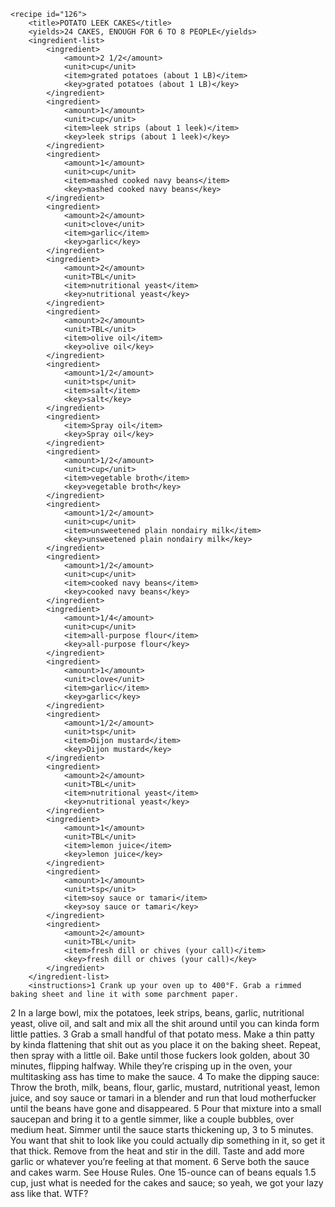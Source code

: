 <?xml version="1.0" encoding="UTF-8"?>
<!DOCTYPE gourmetDoc>
<gourmetDoc>

	<recipe id="126">
		<title>POTATO LEEK CAKES</title>
		<yields>24 CAKES, ENOUGH FOR 6 TO 8 PEOPLE</yields>
		<ingredient-list>
			<ingredient>
				<amount>2 1/2</amount>
				<unit>cup</unit>
				<item>grated potatoes (about 1 LB)</item>
				<key>grated potatoes (about 1 LB)</key>
			</ingredient>
			<ingredient>
				<amount>1</amount>
				<unit>cup</unit>
				<item>leek strips (about 1 leek)</item>
				<key>leek strips (about 1 leek)</key>
			</ingredient>
			<ingredient>
				<amount>1</amount>
				<unit>cup</unit>
				<item>mashed cooked navy beans</item>
				<key>mashed cooked navy beans</key>
			</ingredient>
			<ingredient>
				<amount>2</amount>
				<unit>clove</unit>
				<item>garlic</item>
				<key>garlic</key>
			</ingredient>
			<ingredient>
				<amount>2</amount>
				<unit>TBL</unit>
				<item>nutritional yeast</item>
				<key>nutritional yeast</key>
			</ingredient>
			<ingredient>
				<amount>2</amount>
				<unit>TBL</unit>
				<item>olive oil</item>
				<key>olive oil</key>
			</ingredient>
			<ingredient>
				<amount>1/2</amount>
				<unit>tsp</unit>
				<item>salt</item>
				<key>salt</key>
			</ingredient>
			<ingredient>
				<item>Spray oil</item>
				<key>Spray oil</key>
			</ingredient>
			<ingredient>
				<amount>1/2</amount>
				<unit>cup</unit>
				<item>vegetable broth</item>
				<key>vegetable broth</key>
			</ingredient>
			<ingredient>
				<amount>1/2</amount>
				<unit>cup</unit>
				<item>unsweetened plain nondairy milk</item>
				<key>unsweetened plain nondairy milk</key>
			</ingredient>
			<ingredient>
				<amount>1/2</amount>
				<unit>cup</unit>
				<item>cooked navy beans</item>
				<key>cooked navy beans</key>
			</ingredient>
			<ingredient>
				<amount>1/4</amount>
				<unit>cup</unit>
				<item>all-purpose flour</item>
				<key>all-purpose flour</key>
			</ingredient>
			<ingredient>
				<amount>1</amount>
				<unit>clove</unit>
				<item>garlic</item>
				<key>garlic</key>
			</ingredient>
			<ingredient>
				<amount>1/2</amount>
				<unit>tsp</unit>
				<item>Dijon mustard</item>
				<key>Dijon mustard</key>
			</ingredient>
			<ingredient>
				<amount>2</amount>
				<unit>TBL</unit>
				<item>nutritional yeast</item>
				<key>nutritional yeast</key>
			</ingredient>
			<ingredient>
				<amount>1</amount>
				<unit>TBL</unit>
				<item>lemon juice</item>
				<key>lemon juice</key>
			</ingredient>
			<ingredient>
				<amount>1</amount>
				<unit>tsp</unit>
				<item>soy sauce or tamari</item>
				<key>soy sauce or tamari</key>
			</ingredient>
			<ingredient>
				<amount>2</amount>
				<unit>TBL</unit>
				<item>fresh dill or chives (your call)</item>
				<key>fresh dill or chives (your call)</key>
			</ingredient>
		</ingredient-list>
		<instructions>1 Crank up your oven up to 400°F. Grab a rimmed baking sheet and line it with some parchment paper.
2 In a large bowl, mix the potatoes, leek strips, beans, garlic, nutritional yeast, olive oil, and salt and mix all the shit around until you can kinda form little patties.
3 Grab a small handful of that potato mess. Make a thin patty by kinda flattening that shit out as you place it on the baking sheet. Repeat, then spray with a little oil. Bake until those fuckers look golden, about 30 minutes, flipping halfway. While they’re crisping up in the oven, your multitasking ass has time to make the sauce.
4 To make the dipping sauce: Throw the broth, milk, beans, flour, garlic, mustard, nutritional yeast, lemon juice, and soy sauce or tamari in a blender and run that loud motherfucker until the beans have gone and disappeared.
5 Pour that mixture into a small saucepan and bring it to a gentle simmer, like a couple bubbles, over medium heat. Simmer until the sauce starts thickening up, 3 to 5 minutes. You want that shit to look like you could actually dip something in it, so get it that thick. Remove from the heat and stir in the dill. Taste and add more garlic or whatever you’re feeling at that moment.
6 Serve both the sauce and cakes warm.</instructions>
		<modifications>See House Rules.
 One 15-ounce can of beans equals 1.5 cup, just what is needed for the cakes and sauce; so yeah, we got your lazy ass like that.
 WTF?</modifications>
	</recipe>

</gourmetDoc>